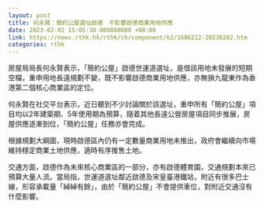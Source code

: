 ```yaml
---
layout: post
title: 何永賢：簡約公屋選址啟德　不影響啟德商業用地供應
date: 2023-02-02 15:05:38.000000000 +08:00
link: https://news.rthk.hk/rthk/ch/component/k2/1686212-20230202.htm
categories: rthk
---
```


房屋局局長何永賢表示，「簡約公屋」啟德世運道選址，是借該用地未發展的短期空檔，重申用地長遠規劃不變，既不影響啟德商業用地供應，亦無損九龍東作為香港第二個核心商業區的定位。

何永賢在社交平台表示，近日聽到不少討論關於該選址，重申所有「簡約公屋」項目均以2年建築期、5年使用期為預算，隨着其他長遠公營房屋項目同步推展，房屋供應逐漸到位，「簡約公屋」任務亦會完成。

根據規劃大綱圖，現時啟德區內仍有一定數量商業用地未推出，政府會繼續向市場維持穩定商業土地供應，適時有序推售土地。

交通方面，啟德作為未來核心商業區的一部分，亦有啟德體育園，交通規劃本來已預算大量人流。當局指，世運道選址鄰近啟德及宋皇臺港鐵站，附近有很多巴士線，形容承載量「綽綽有餘」，由於「簡約公屋」不會提供車位，對附近交通沒有什麼影響。
